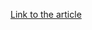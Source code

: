 [Link to the article](https://www.welivesecurity.com/2015/02/26/europol-shuts-ramnit-botnet-used-steal-bank-details/)
